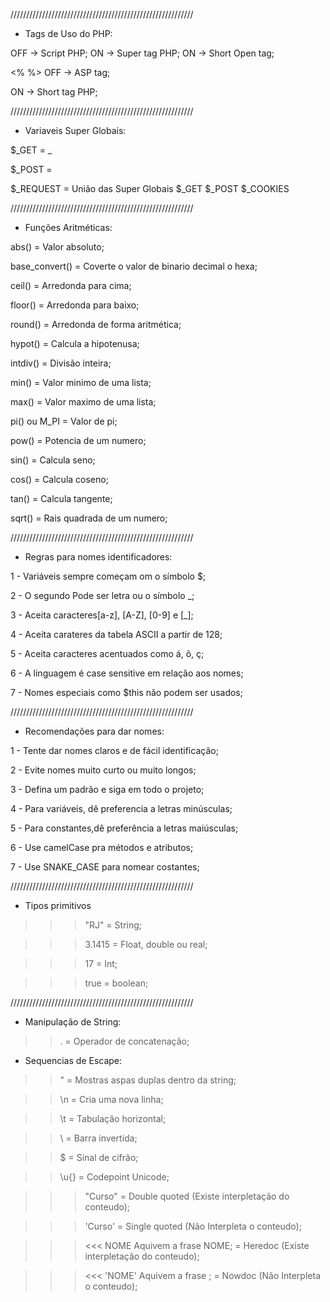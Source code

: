 //////////////////////////////////////////////////////////
- Tags de Uso do PHP:

<script language="php"> </script>   OFF -> Script PHP;

<?php ?>                             ON -> Super tag PHP;

<? ?>                                ON -> Short Open tag;

<% %>                               OFF -> ASP tag;

<?=print ""?>                        ON -> Short tag PHP;

//////////////////////////////////////////////////////////

- Variaveis Super Globais:

$_GET     = _

$_POST    =

$_REQUEST = União das Super Globais $_GET $_POST $_COOKIES

//////////////////////////////////////////////////////////

- Funções Aritméticas:

abs()          = Valor absoluto;

base_convert() = Coverte o valor de binario decimal o hexa;

ceil()         = Arredonda para cima;

floor()        = Arredonda para baixo;

round()        = Arredonda de forma aritmética;

hypot()        = Calcula a hipotenusa;

intdiv()       = Divisão inteira;

min()          = Valor minimo de uma lista;

max()          = Valor maximo de uma lista;

pi() ou M_PI   = Valor de pi;

pow()          = Potencia de um numero;

sin()          = Calcula seno;

cos()          = Calcula coseno;

tan()          = Calcula tangente;

sqrt()         = Rais quadrada de um numero;

//////////////////////////////////////////////////////////

- Regras para nomes identificadores:

1 - Variáveis sempre começam om o símbolo $;

2 - O segundo Pode ser letra ou o símbolo _;

3 - Aceita caracteres[a-z], [A-Z], [0-9] e [_];

4 - Aceita carateres da tabela ASCII a partir de 128;

5 - Aceita caracteres acentuados como á, õ, ç;

6 - A linguagem é case sensitive em relação aos nomes;

7 - Nomes especiais como $this não podem ser usados;

//////////////////////////////////////////////////////////

-  Recomendações para dar nomes:

1 - Tente dar nomes claros e de fácil identificação;

2 - Evite nomes muito curto ou muito longos;

3 - Defina um padrão e siga em todo o projeto;

4 - Para variáveis, dê preferencia a letras minúsculas;

5 - Para constantes,dê preferência a letras maiúsculas;

6 - Use camelCase pra métodos e atributos;

7 - Use SNAKE_CASE para nomear costantes;

//////////////////////////////////////////////////////////

-  Tipos primitivos

>>> "RJ"   = String;

>>> 3.1415 = Float, double ou real;

>>> 17     = Int;

>>> true   = boolean;

//////////////////////////////////////////////////////////

-  Manipulação de String:

>> . = Operador de concatenação;

- Sequencias de Escape:

>> \"   = Mostras aspas duplas dentro da string;

>> \n   = Cria uma nova linha;

>> \t   = Tabulação horizontal;

>> \\   = Barra invertida;

>> \$   = Sinal de cifrão;

>> \u{} = Codepoint Unicode;

>>> "Curso"                         = Double quoted (Existe interpletação do conteudo);

>>> 'Curso'                         = Single quoted (Não Interpleta o conteudo);

>>> <<< NOME Aquivem a frase NOME;  = Heredoc (Existe interpletação do conteudo);

>>> <<< 'NOME' Aquivem a frase ;    = Nowdoc (Não Interpleta o conteudo);